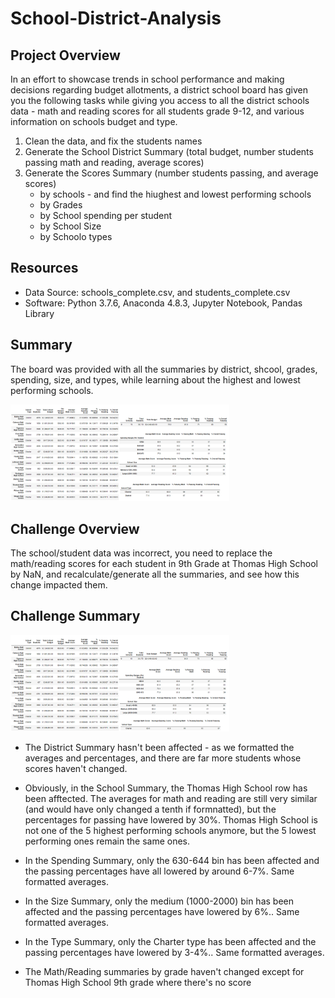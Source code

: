 # School-District-Analysis

## Project Overview
In an effort to showcase trends in school performance and making decisions regarding budget allotments, a district school board  has given you the following tasks while giving you access to all the district schools data - math and reading scores for all students grade 9-12, and various information on schools budget and type.
1. Clean the data, and fix the students names
2. Generate the School District Summary (total budget, number students passing math and reading, average scores)
3. Generate the Scores Summary (number students passing, and average scores)
      - by schools - and find the hiughest and lowest performing schools
      - by Grades
      - by School spending per student
      - by School Size
      - by Schoolo types

## Resources
- Data Source: schools_complete.csv, and students_complete.csv
- Software: Python 3.7.6, Anaconda 4.8.3, Jupyter Notebook, Pandas Library

## Summary
The board was provided with all the summaries by district, shcool, grades, spending, size, and types, while learning about the highest and lowest performing schools.

<img src="Images/Summary.png" width="350">

## Challenge Overview
The school/student data was incorrect, you need to replace the math/reading scores for each student in 9th Grade at Thomas High School by NaN, and recalculate/generate all the summaries, and see how this change impacted them.

## Challenge Summary
<img src="Images/Summary_challenge.png" width="350">

- The District Summary hasn't been affected - as we formatted the averages and percentages, and there are far more students whose scores haven't changed.

- Obviously, in the School Summary, the Thomas High School row has been afftected. The averages for math and reading  are still very similar (and would have only changed a tenth if formnatted), but the percentages for passing have lowered by 30%. Thomas High School is not one of the 5 highest performing schools anymore, but the 5 lowest performing ones remain the same ones.

- In the Spending Summary, only the 630-644 bin has been affected and the passing percentages have all lowered by around 6-7%. Same formatted averages.

- In the Size Summary, only the medium (1000-2000) bin has been affected and the passing percentages have lowered by 6%.. Same formatted averages.

- In the Type Summary, only the Charter type has been affected and the passing percentages have lowered by 3-4%.. Same formatted averages.

- The Math/Reading summaries by grade haven't changed except for Thomas High School 9th grade where there's no score
